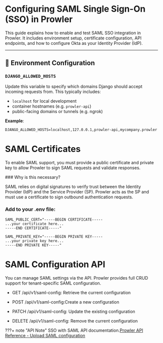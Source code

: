 # Configuring SAML Single Sign-On (SSO) in Prowler

This guide explains how to enable and test SAML SSO integration in Prowler. It includes environment setup, certificate configuration, API endpoints, and how to configure Okta as your Identity Provider (IdP).

---

## 🧾 Environment Configuration

### `DJANGO_ALLOWED_HOSTS`

Update this variable to specify which domains Django should accept incoming requests from. This typically includes:

- `localhost` for local development
- container hostnames (e.g. `prowler-api`)
- public-facing domains or tunnels (e.g. ngrok)

**Example**:

```env
DJANGO_ALLOWED_HOSTS=localhost,127.0.0.1,prowler-api,mycompany.prowler
```

# SAML Certificates

To enable SAML support, you must provide a public certificate and private key to allow Prowler to sign SAML requests and validate responses.

### Why is this necessary?

SAML relies on digital signatures to verify trust between the Identity Provider (IdP) and the Service Provider (SP). Prowler acts as the SP and must use a certificate to sign outbound authentication requests.

### Add to your .env file:

```env
SAML_PUBLIC_CERT="-----BEGIN CERTIFICATE-----
...your certificate here...
-----END CERTIFICATE-----"

SAML_PRIVATE_KEY="-----BEGIN PRIVATE KEY-----
...your private key here...
-----END PRIVATE KEY-----"
```

# SAML Configuration API

You can manage SAML settings via the API. Prowler provides full CRUD support for tenant-specific SAML configuration.

- GET /api/v1/saml-config: Retrieve the current configuration

- POST /api/v1/saml-config:Create a new configuration

- PATCH /api/v1/saml-config: Update the existing configuration

- DELETE /api/v1/saml-config: Remove the current configuration


???+ note "API Note"
    SSO with SAML API documentation.[Prowler API Reference - Upload SAML configuration](https://api.prowler.com/api/v1/docs#tag/SAML/operation/saml_config_create)
